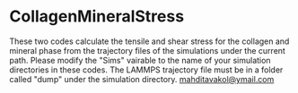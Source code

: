 # CollagenMineralStress
These two codes calculate the tensile and shear stress for the collagen and mineral phase from the trajectory files of the simulations under the current path.
Please modify the "Sims" vairable to the name of your simulation directories in these codes.
The LAMMPS trajectory file must be in a folder called "dump" under the simulation directory.
mahditavakol@ymail.com
